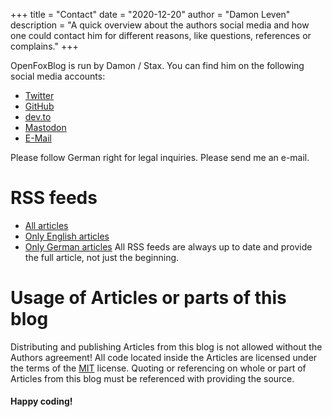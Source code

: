 +++
title = "Contact"
date = "2020-12-20"
author = "Damon Leven"
description = "A quick overview about the authors social media and how one could contact him for different reasons, like questions, references or complains."
+++ 

OpenFoxBlog is run by Damon / Stax. You can find him on the following social media accounts: 
- [Twitter](https://twitter.com/staxthefox)
- [GitHub](https://github.com/mcwertgaming)
- [dev.to](https://coming.soon)
- [Mastodon](https://coming.soon)
- [E-Mail](mailto:mcwertgaming@gmailcom?subject=OpenFoxBlog)

Please follow German right for legal inquiries. Please send me an e-mail. 

# RSS feeds 
- [All articles](https:://coming.soon) 
- [Only English articles](https:://coming.soon)
- [Only German articles](https:://coming.soon)
All RSS feeds are always up to date and provide the full article, not just the beginning. 

# Usage of Articles or parts of this blog
Distributing and publishing Articles from this blog is not allowed without the Authors agreement! All code located inside the Articles are licensed under the terms of the [MIT](https://opensource.org/licenses/MIT) license. Quoting or referencing on whole or part of Articles from this blog must be referenced with providing the source.

#### Happy coding!
